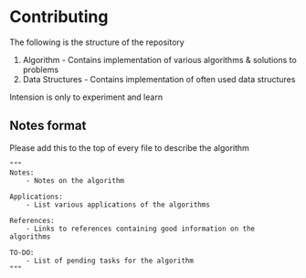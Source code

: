 # Contributing

The following is the structure of the repository
1. Algorithm - Contains implementation of various algorithms & solutions to problems
2. Data Structures - Contains implementation of often used data structures

Intension is only to experiment and learn

## Notes format
Please add this to the top of every file to describe the algorithm 

```
"""
Notes:
    - Notes on the algorithm

Applications:
    - List various applications of the algorithms

References:
    - Links to references containing good information on the algorithms

TO-DO:
    - List of pending tasks for the algorithm
"""
```
